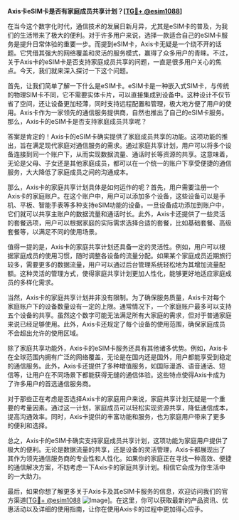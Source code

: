 **Axis卡eSIM卡是否有家庭成员共享计划？[[TG💪+ @esim1088](https://t.me/s/esim1088)]**

在当今这个数字化时代，通信技术的发展日新月异，尤其是eSIM卡的普及，为我们的生活带来了极大的便利。对于许多用户来说，选择一款适合自己的eSIM卡服务是提升日常体验的重要一步。而提到eSIM卡，Axis卡无疑是一个绕不开的话题。它凭借其强大的网络覆盖和灵活的服务模式，赢得了众多用户的青睐。不过，关于Axis卡的eSIM卡是否支持家庭成员共享的问题，一直是很多用户关心的焦点。今天，我们就来深入探讨一下这个问题。

首先，让我们简单了解一下什么是eSIM卡。eSIM卡是一种嵌入式SIM卡，与传统的物理SIM卡不同，它不需要实体卡片，可以直接集成到设备中。这种设计不仅节省了空间，还让设备更加轻薄，同时支持远程配置和管理，极大地方便了用户的使用。Axis卡作为一家领先的通信服务提供商，自然也推出了自己的eSIM卡服务。那么，Axis卡的eSIM卡是否支持家庭成员共享呢？

答案是肯定的！Axis卡的eSIM卡确实提供了家庭成员共享的功能。这项功能的推出，旨在满足现代家庭对通信服务的需求。通过家庭共享计划，用户可以将多个设备连接到同一个账户下，从而实现数据流量、通话时长等资源的共享。这意味着，无论是父母、子女还是其他家庭成员，都可以在一个统一的账户下享受便捷的通信服务，大大降低了家庭成员之间的沟通成本。

那么，Axis卡的家庭共享计划具体是如何运作的呢？首先，用户需要注册一个Axis卡的家庭账户。在这个账户中，用户可以添加多个设备，这些设备可以是手机、平板、智能手表等多种支持eSIM功能的设备。一旦设备成功添加到账户中，它们就可以共享主账户的数据流量和通话时长。此外，Axis卡还提供了一些灵活的套餐选项，用户可以根据家庭的实际需求选择合适的套餐，比如基础套餐、高级套餐等，以满足不同的使用场景。

值得一提的是，Axis卡的家庭共享计划还具备一定的灵活性。例如，用户可以根据家庭成员的使用习惯，随时调整各设备的流量分配。如果某个家庭成员近期旅行较多，需要更多的数据流量，用户可以通过后台管理系统轻松地为其增加流量配额。这种灵活的管理方式，使得家庭共享计划更加人性化，能够更好地适应家庭成员的多样化需求。

当然，Axis卡的家庭共享计划并非没有限制。为了确保服务质量，Axis卡对每个家庭账户下的设备数量设有一定的上限。通常情况下，一个家庭账户最多可以支持五个设备的共享。虽然这个数字可能无法满足所有大家庭的需求，但对于普通家庭来说已经足够使用。此外，Axis卡还规定了每个设备的使用范围，确保家庭成员不会超出允许的使用区域。

除了家庭共享功能外，Axis卡的eSIM卡服务还具有其他诸多优势。例如，Axis卡在全球范围内拥有广泛的网络覆盖，无论是在国内还是国外，用户都能享受到稳定的通信服务。此外，Axis卡还提供了多种增值服务，如国际漫游、语音通话、短信等，让用户在不同场景下都能获得无缝的通信体验。这些特点使得Axis卡成为了许多用户的首选通信服务商。

对于那些正在考虑是否选择Axis卡的家庭用户来说，家庭共享计划无疑是一个重要的考量因素。通过这一计划，家庭成员可以轻松实现资源共享，降低通信成本，提高沟通效率。同时，Axis卡提供的丰富功能和服务，也为家庭用户带来了更多的便利和选择。

总之，Axis卡的eSIM卡确实支持家庭成员共享计划，这项功能为家庭用户提供了极大的便利。无论是数据流量的共享，还是设备的灵活管理，Axis卡都展现出了其作为领先通信服务商的专业性和人性化。如果你的家庭正在寻找一种高效、便捷的通信解决方案，不妨考虑一下Axis卡的家庭共享计划。相信它会成为你生活中的一大助力。

最后，如果你想了解更多关于Axis卡及其eSIM卡服务的信息，欢迎访问我们的官方渠道[[TG💪+ @esim1088](https://t.me/s/esim1088) ![Image](https://i.postimg.cc/4NQfJmqS/Snipaste-2025-05-13-00-14-12.png)]。在这里，你可以获取最新的产品资讯、优惠活动以及详细的使用指南，让你在使用Axis卡的过程中更加得心应手。